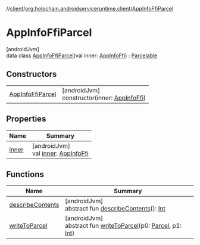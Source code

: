 //[client](../../../index.md)/[org.holochain.androidserviceruntime.client](../index.md)/[AppInfoFfiParcel](index.md)

# AppInfoFfiParcel

[androidJvm]\
data class [AppInfoFfiParcel](index.md)(val inner: [AppInfoFfi](../-app-info-ffi/index.md)) : [Parcelable](https://developer.android.com/reference/kotlin/android/os/Parcelable.html)

## Constructors

| | |
|---|---|
| [AppInfoFfiParcel](-app-info-ffi-parcel.md) | [androidJvm]<br>constructor(inner: [AppInfoFfi](../-app-info-ffi/index.md)) |

## Properties

| Name | Summary |
|---|---|
| [inner](inner.md) | [androidJvm]<br>val [inner](inner.md): [AppInfoFfi](../-app-info-ffi/index.md) |

## Functions

| Name | Summary |
|---|---|
| [describeContents](../-app-binder-unauthorized-exception-parcel/index.md#-1578325224%2FFunctions%2F275946699) | [androidJvm]<br>abstract fun [describeContents](../-app-binder-unauthorized-exception-parcel/index.md#-1578325224%2FFunctions%2F275946699)(): [Int](https://kotlinlang.org/api/core/kotlin-stdlib/kotlin/-int/index.html) |
| [writeToParcel](../-app-binder-unauthorized-exception-parcel/index.md#-1754457655%2FFunctions%2F275946699) | [androidJvm]<br>abstract fun [writeToParcel](../-app-binder-unauthorized-exception-parcel/index.md#-1754457655%2FFunctions%2F275946699)(p0: [Parcel](https://developer.android.com/reference/kotlin/android/os/Parcel.html), p1: [Int](https://kotlinlang.org/api/core/kotlin-stdlib/kotlin/-int/index.html)) |
